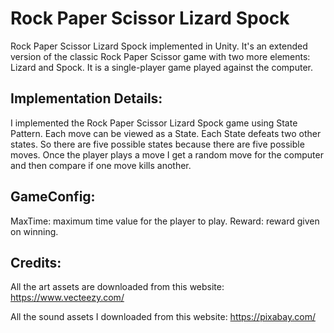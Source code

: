 # Rock Paper Scissor Lizard Spock
Rock Paper Scissor Lizard Spock implemented in Unity. It's an extended version of the classic Rock Paper Scissor game with two more elements: Lizard and Spock. It is a single-player game played against the computer.

## Implementation Details:
I implemented the Rock Paper Scissor Lizard Spock game using State Pattern. Each move can be viewed as a State. Each State defeats two other states. So there are five possible states because there are five possible moves. 
Once the player plays a move I get a random move for the computer and then compare if one move kills another. 

## GameConfig:
MaxTime: maximum time value for the player to play. 
Reward: reward given on winning. 

## Credits:
All the art assets are downloaded from this website: 
https://www.vecteezy.com/

All the sound assets I downloaded from this website: 
https://pixabay.com/
